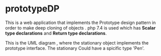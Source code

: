 # prototypeDP

This is a web application that implements the Prototype design pattern in order to make deep cloning of objects .
php 7.4 is used which has **Scalar type declarations** and **Return type declarations**.

This is the UML diagram , where the stationary object implements the prototype interface.
The stationary Could have a spicific type 'Pen'.
